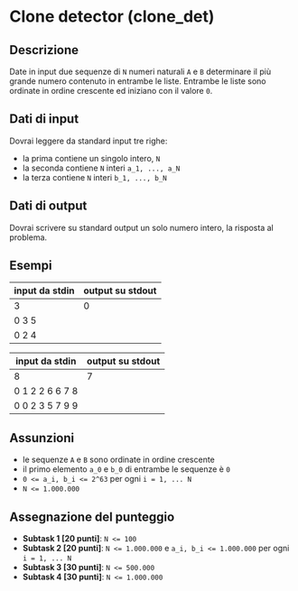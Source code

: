 # Clone detector (clone_det)

## Descrizione
Date in input due sequenze di `N` numeri naturali `A` e `B` determinare il più grande numero contenuto in entrambe le liste. Entrambe le liste sono ordinate in ordine crescente ed iniziano con il valore `0`.

## Dati di input
Dovrai leggere da standard input tre righe:
- la prima contiene un singolo intero, `N`
- la seconda contiene `N` interi `a_1, ..., a_N`
- la terza contiene `N` interi `b_1, ..., b_N`

## Dati di output
Dovrai scrivere su standard output un solo numero intero, la risposta al problema.

## Esempi
|input da stdin | output su stdout |
|---|---|
|3  | 0 |
|0 3 5 |  |
|0 2 4  | |

|input da stdin | output su stdout |
|---|---|
|8  | 7 |
|0 1 2 2 6 6 7 8 | |
|0 0 2 3 5 7 9 9 | |

## Assunzioni
- le sequenze `A` e `B` sono ordinate in ordine crescente
- il primo elemento `a_0` e `b_0` di entrambe le sequenze è `0`
- `0 <= a_i, b_i <= 2^63` per ogni `i = 1, ... N`
- `N <= 1.000.000`

## Assegnazione del punteggio
- **Subtask 1 [20 punti]**: `N <= 100`
- **Subtask 2 [20 punti]**: `N <= 1.000.000` e `a_i, b_i <= 1.000.000` per ogni `i = 1, ... N`
- **Subtask 3 [30 punti]**: `N <= 500.000`
- **Subtask 4 [30 punti]**: `N <= 1.000.000`
